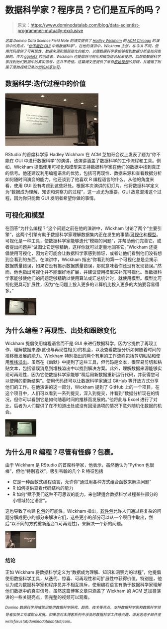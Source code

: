 # 数据科学家？程序员？它们是互斥的吗？

> 原文：<https://www.dominodatalab.com/blog/data-scientist-programmer-mutually-exclusive>

*<small>这篇 Domino Data Science Field Note 的博文提供了 [Hadley Wickham](https://twitter.com/hadleywickham) 的 [ACM Chicago](http://www.chicagoacm.org/meeting-topics/2018-03-07-hadley-wickham---you-can-t-do-data-science-in-a-gui) 的演讲中的亮点，“[你不能在 GUI](https://www.youtube.com/watch?v=PURtmHwk_-0) 中做数据科学”。在他的演讲中，Wickham 主张，与 GUI 不同，使用代码提供了可再现性、数据来源和跟踪变化的能力，以便数据科学家能够看到数据分析是如何发展的。作为 [ggplot2](https://en.wikipedia.org/wiki/Ggplot2) 的创造者，Wickham 也提倡将可视化和模型结合起来使用，以帮助数据科学家找到他们数据中的真实信号，这并不奇怪。这篇博文还提供了来自[原始视频](https://www.youtube.com/watch?v=PURtmHwk_-0)的剪辑，并遵循了附属于原始视频记录的[知识共享许可](https://creativecommons.org/licenses/by-sa/4.0/)。</small>*

## 数据科学:迭代过程中的价值

![Hadley Wickham presenting at ACM Chicago](img/fadaecb2ffec089300885dabf4ac9da9.png)

RStudio 的首席科学家 Hadley Wickham 在 ACM 芝加哥会议上发表了题为“你不能在 GUI 中进行数据科学”的演讲，该演讲涵盖了数据科学的工作流程和工具。例如，Wickham 提倡使用可视化和模型来支持数据科学家在他们的数据中找到真正的信号。他还建议利用编程语言的优势，包括可再现性、数据来源和查看数据分析如何随时间演变的能力。他还谈到了他喜欢 R 编程语言的什么。从他的角度来看，使用 GUI 没有考虑到这些好处。根据本次演讲的幻灯片，他将数据科学定义为“数据成为理解、知识和洞察力的过程”，这一点尤为重要。GUI 故意混淆这个过程，因为你只能做 GUI 发明者希望你做的事情。

## 可视化和模型

在回答“为什么编程？”这个问题之前在他的演讲中，Wickham 讨论了两个“主要引擎”，这两个引擎有助于数据科学家理解数据集内正在发生的事情:[可视化](http://r4ds.had.co.nz/data-visualisation.html)和[模型](http://r4ds.had.co.nz/model-intro.html)。可视化是一种工具，使数据科学家能够迭代“模糊的问题”，并帮助他们完善它。或者提出问题并“试图让它足够精确，这样你就可以定量地回答它。”Wickham 还提倡使用可视化，因为它可能会让数据科学家感到惊讶，或者让他们看到他们没有想到会看到的东西。在演讲中，Wickham 指出“你看到的第一个可视化总是会揭示数据质量错误，如果它没有揭示数据质量错误，那就意味着你还没有发现错误。”然而，他也指出可视化并不能很好地扩展，并建议使用模型来补充可视化。当数据科学家能够使他们的问题足够精确以使用算法或汇总统计时，就使用模型。模型比可视化更具可扩展性，因为“在问题上投入更多的计算机比投入更多的大脑要容易得多。”

![Visualizations and Models](img/9844a45efdfc84d87a57df3fa52e5ed5.png)

## 为什么编程？再现性、出处和跟踪变化

Wickham 提倡使用编程语言而不是 GUI 来进行数据科学，因为它提供了再现工作、理解数据来源(这也与再现性相关)的机会，以及查看数据分析如何随着时间的推移而发展的能力。Wickham 特别指出的两个有用的工作流程包括剪切粘贴和使用[堆栈溢出](https://stackoverflow.com/)。虽然在《幽默》中提到了这些工具，但代码是文本，很容易剪切和粘贴文本，包括错误消息到堆栈溢出中以找到解决方案。此外，理解数据来源能够实现可再现性，因为它使数据科学家能够“稍后用新数据重新运行代码，并获得您可以使用的更新结果”。使用代码还可以让数据科学家通过 GitHub 等开放方式分享他们的工作。在他演讲的这一部分，Wickham 提到了 GitHub 上的一个项目，在这个项目中，人们可以看到一系列提交，深入到提交，并看到“数据分析现在的情况，但你可以看到它是如何随着时间的推移而发展的。”他将此与 Excel 进行了对比，后者为人们提供了在不知道出处或没有回滚选项的情况下意外随机化数据的机会。

![Why Program? Reproducibility, Provenance, and Tracking Changes](img/2ba6871e159669bfa7cb0bd384cfe923.png)

## 为什么用 R 编程？尽管有怪癖？包裹。

由于 Wickham 是 RStudio 的首席科学家，他表示，虽然他认为“Python 也很棒”，但他“特别喜欢”。吸引韦翰的几个 R 特征包括

*   它是一种函数式编程语言，允许你“通过用各种方式组合函数来解决问题”
*   R 如何提供查看代码结构的能力
*   R 如何“赋予我们这种不可思议的能力，来创建适合数据科学过程某些部分的小领域特定语言”。

这也导致了构建 [R 包](http://web.mit.edu/insong/www/pdf/rpackage_instructions.pdf)的可能性。Wickham 指出，[软件包](https://www.tidyverse.org/packages/)允许人们通过将复杂的问题分解成更小的部分来解决它们，这些更小的部分可以从一个项目中取出，然后“以不同的方式重新组合”(可再现性)，来解决一个新的问题。

![Why Program in R?](img/6c514f9e4ddd77304d300426fbdcb9ef.png)

### 结论

正如 Wickham 将数据科学定义为“数据成为理解、知识和洞察力的过程”，他提倡使用数据科学工具，从迭代、惊喜、可再现性和可扩展性中获得价值。特别是，他认为成为数据科学家和程序员并不相互排斥，使用编程语言有助于数据科学家理解他们数据中的真实信号。虽然这篇博客文章只涵盖了 Wickham 的 ACM 芝加哥演讲的一些关键亮点，但完整的视频可以观看。

*<sup>Domino 数据科学领域笔记提供数据科学研究、趋势、技术等亮点，支持数据科学家和数据科学领导者加快工作或职业发展。如果您对本博客系列中涉及的数据科学工作感兴趣，请发送电子邮件至 writeforus(at)dominodatalab(dot)com。</sup>*